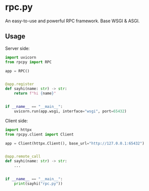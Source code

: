 # rpc.py

An easy-to-use and powerful RPC framework. Base WSGI & ASGI.

## Usage

Server side:

```python
import uvicorn
from rpcpy import RPC

app = RPC()


@app.register
def sayhi(name: str) -> str:
    return f"hi {name}"


if __name__ == "__main__":
    uvicorn.run(app.wsgi, interface="wsgi", port=65432)
```

Client side:

```python
import httpx
from rpcpy.client import Client

app = Client(httpx.Client(), base_url="http://127.0.0.1:65432")


@app.remote_call
def sayhi(name: str) -> str:
    ...


if __name__ == "__main__":
    print(sayhi("rpc.py"))
```
